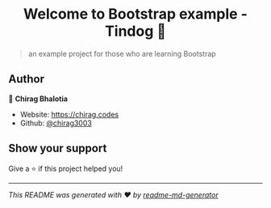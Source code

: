<h1 align="center">Welcome to Bootstrap example - Tindog 👋</h1>
<p>
</p>

> an example project for those who are learning Bootstrap

## Author

👤 **Chirag Bhalotia**

* Website: https://chirag.codes
* Github: [@chirag3003](https://github.com/chirag3003)

## Show your support

Give a ⭐️ if this project helped you!

***
_This README was generated with ❤️ by [readme-md-generator](https://github.com/kefranabg/readme-md-generator)_
